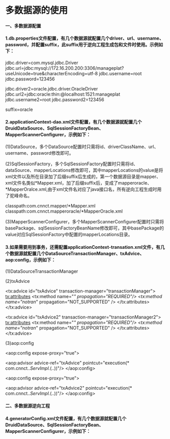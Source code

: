 # 多数据源的使用

#### 一、多数据源配置
#### 1.db.properties文件配置，有几个数据源就配置几个driver、url、username、password，并配置suffix，此suffix用于逆向工程生成包和文件时使用。示例如下：

jdbc.driver=com.mysql.jdbc.Driver
jdbc.url=jdbc:mysql://172.16.200.200:3306/manageplat?useUnicode=true&characterEncoding=utf-8
jdbc.username=root
jdbc.password=123456

jdbc.driver2=oracle.jdbc.driver.OracleDriver
jdbc.url2=jdbc:oracle:thin:@localhost:1521:manageplat
jdbc.username2=root
jdbc.password2=123456

suffix=oracle

#### 2.applicationContext-dao.xml文件配置，有几个数据源就配置几个DruidDataSource、SqlSessionFactoryBean、MapperScannerConfigurer，示例如下：

(1)DataSource，多个DataSource配置时只需将id、driverClassName、url、username、password修改即可。

<bean id="dataSource" class="com.alibaba.druid.pool.DruidDataSource" init-method="init" destroy-method="close">
<property name="driverClassName" value="${jdbc.driver}" />         <property name="url" value="${jdbc.url}" />
<property name="username" value="${jdbc.username}" />
<property name="password" value="${jdbc.password}" />
<!-- 配置初始化大小、最小、最大 -->
<property name="initialSize" value="5" />
<property name="minIdle" value="1" />
<property name="maxActive" value="20" />
<!-- 配置获取连接等待超时的时间 -->
<property name="maxWait" value="60000" />

<!-- 配置间隔多久才进行一次检测，检测需要关闭的空闲连接，单位是毫秒 -->
<property name="timeBetweenEvictionRunsMillis" value="60000" />

<!-- 配置一个连接在池中最小生存的时间，单位是毫秒 -->
<property name="minEvictableIdleTimeMillis" value="300000" />

<property name="validationQuery" value="#{'#{jdbc.driver}'=='com.mysql.jdbc.Driver'?'SELECT 1':'SELECT 1 FROM DUAL'}" />
<property name="testWhileIdle" value="true" />
<property name="testOnBorrow" value="false" />
<property name="testOnReturn" value="false" />

<!-- 打开PSCache，并且指定每个连接上PSCache的大小 -->
<property name="poolPreparedStatements" value="true" />
<property name="maxPoolPreparedStatementPerConnectionSize" value="20" />
</bean>



<bean id="dataSource2" class="com.alibaba.druid.pool.DruidDataSource" init-method="init" destroy-method="close">
<property name="driverClassName" value="${jdbc.driver2}" />         <property name="url" value="${jdbc.url2}" />
<property name="username" value="${jdbc.username2}" />
<property name="password" value="${jdbc.password2}" />
<!-- 配置初始化大小、最小、最大 -->
<property name="initialSize" value="5" />
<property name="minIdle" value="1" />
<property name="maxActive" value="20" />
<!-- 配置获取连接等待超时的时间 -->
<property name="maxWait" value="60000" />

<!-- 配置间隔多久才进行一次检测，检测需要关闭的空闲连接，单位是毫秒 -->
<property name="timeBetweenEvictionRunsMillis" value="60000" />

<!-- 配置一个连接在池中最小生存的时间，单位是毫秒 -->
<property name="minEvictableIdleTimeMillis" value="300000" />

<property name="validationQuery" value="#{'#{jdbc.driver}'=='com.mysql.jdbc.Driver'?'SELECT 1':'SELECT 1 FROM DUAL'}" />
<property name="testWhileIdle" value="true" />
<property name="testOnBorrow" value="false" />
<property name="testOnReturn" value="false" />

<!-- 打开PSCache，并且指定每个连接上PSCache的大小 -->
<property name="poolPreparedStatements" value="true" />
<property name="maxPoolPreparedStatementPerConnectionSize" value="20" />
</bean>



(2)SqlSessionFactory，多个SqlSessionFactory配置时只需将id、dataSource、mapperLocations修改即可，其中mapperLocations的value是将xml文件以及所在目录加了后缀suffix后生成的，第一个数据源目录是mapper、xml文件名类似*Mapper.xml，加了后缀suffix后，变成了mapperoracle、*MapperOralce.xml,由于xml文件名对应了java接口名，所有逆向工程生成时用了驼峰命名。

<bean id="sqlSessionFactory" class="org.mybatis.spring.SqlSessionFactoryBean">
<property name="dataSource" ref="dataSource"></property>
<property name="configLocation" value="classpath:config/mybatis/SqlMapConfig.xml" />
<property name="databaseIdProvider" ref="databaseIdProvider"/>
<property name="mapperLocations">
<list>
<value>classpath:com.cnnct.mapper/*Mapper.xml</value>
</list>
</property>
</bean>



<bean id="sqlSessionFactory2" class="org.mybatis.spring.SqlSessionFactoryBean">
<property name="dataSource" ref="dataSource2"></property>
<property name="configLocation" value="classpath:config/mybatis/SqlMapConfig.xml" />
<property name="databaseIdProvider" ref="databaseIdProvider"/>
<property name="mapperLocations">
<list>
<value>classpath:com.cnnct.mapperoracle/*MapperOracle.xml</value>
</list>
</property>
</bean>



(3)MapperScannerConfigurer，多个MapperScannerConfigurer配置时只需将basePackage、sqlSessionFactoryBeanName修改即可，其中basePackage的value对应SqlSessionFactory中配置的mapperLocations目录。

<bean class="org.mybatis.spring.mapper.MapperScannerConfigurer">
<!-- 配置扫描包的路径，如果要扫描多个包，中间使用半角逗号分隔，要求mapper.xml和mapper.java同名且在同一个目录-->
<property name="basePackage" value="com.cnnct.mapper"/>
<!-- 使用sqlSessionFactoryBeanName -->
<property name="sqlSessionFactoryBeanName" value="sqlSessionFactory"/>
</bean>



<bean class="org.mybatis.spring.mapper.MapperScannerConfigurer">
<!-- 配置扫描包的路径，如果要扫描多个包，中间使用半角逗号分隔，要求mapper.xml和mapper.java同名且在同一个目录-->
<property name="basePackage" value="com.cnnct.mapperoracle"/>
<!-- 使用sqlSessionFactoryBeanName -->
<property name="sqlSessionFactoryBeanName" value="sqlSessionFactory2"/>
</bean>



#### 3.如果需要用到事务，还需配置applicationContext-transation.xml文件，有几个数据源就配置几个DataSourceTransactionManager、txAdvice、aop:config，示例如下：

(1)DataSourceTransactionManager

<bean id="transactionManager" class="org.springframework.jdbc.datasource.DataSourceTransactionManager">
<property name="dataSource" ref="dataSource"></property>
</bean>



<bean id="transactionManager" class="org.springframework.jdbc.datasource.DataSourceTransactionManager">
<property name="dataSource" ref="dataSource2"></property>
</bean>



(2)txAdvice

<tx:advice id="txAdvice" transaction-manager="transactionManager">
<tx:attributes>
<tx:method name="*" propagation="REQUIRED"/>
<tx:method name="notran*" propagation="NOT_SUPPORTED" />
</tx:attributes>
</tx:advice>



<tx:advice id="txAdvice2" transaction-manager="transactionManager2">
<tx:attributes>
<tx:method name="*" propagation="REQUIRED"/>
<tx:method name="notran*" propagation="NOT_SUPPORTED" />
</tx:attributes>
</tx:advice>



(3)aop:config

<aop:config expose-proxy="true">
<!-- 切入包下面的所有类的所有方法 不管返回值是什么，不管输入参数是什么 -->
<aop:advisor advice-ref="txAdvice" pointcut="execution(* com.cnnct..*ServImpl.*(..))"/>
</aop:config>



<aop:config expose-proxy="true">
<!-- 切入包下面的所有类的所有方法 不管返回值是什么，不管输入参数是什么 -->
<aop:advisor advice-ref="txAdvice2" pointcut="execution(* com.cnnct..*ServImpl.*(..))"/>
</aop:config>

#### 二、多数据源逆向工程
#### 4.generatorConfig.xml文件配置，有几个数据源就配置几个DruidDataSource、SqlSessionFactoryBean、MapperScannerConfigurer，示例如下：

